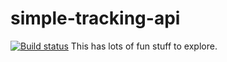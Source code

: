 # simple-tracking-api
[![Build status](https://dev.azure.com/oshan-kottege/simple-tracking-api/_apis/build/status/simple-tracking-api-build)](https://dev.azure.com/oshan-kottege/simple-tracking-api/_build/latest?definitionId=5)
This has lots of fun stuff to explore.
